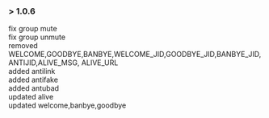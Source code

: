### > 1.0.6
fix group mute <br>
fix group unmute <br>
removed WELCOME,GOODBYE,BANBYE,WELCOME_JID,GOODBYE_JID,BANBYE_JID,ANTIJID,ALIVE_MSG, ALIVE_URL <br>
added antilink <br>
added antifake <br>
added antubad <br>
updated alive <br>
updated welcome,banbye,goodbye